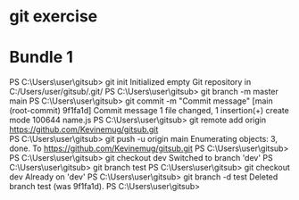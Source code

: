 # git exercise
<h1> Bundle 1</h1>

PS C:\Users\user\gitsub> git init
Initialized empty Git repository in C:/Users/user/gitsub/.git/
PS C:\Users\user\gitsub> git branch -m master main
PS C:\Users\user\gitsub> git commit -m "Commit message"
[main (root-commit) 9f1fa1d] Commit message
 1 file changed, 1 insertion(+)
 create mode 100644 name.js
PS C:\Users\user\gitsub> git remote add origin https://github.com/Kevinemug/gitsub.git    
PS C:\Users\user\gitsub> git push -u origin main
Enumerating objects: 3, done.
To https://github.com/Kevinemug/gitsub.git
PS C:\Users\user\gitsub>
PS C:\Users\user\gitsub> git checkout dev
Switched to branch 'dev'
PS C:\Users\user\gitsub> git branch test
PS C:\Users\user\gitsub> git checkout dev
Already on 'dev'
PS C:\Users\user\gitsub> git branch -d test
Deleted branch test (was 9f1fa1d).
PS C:\Users\user\gitsub> 
